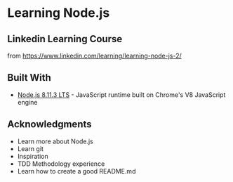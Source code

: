 # Learning Node.js
## Linkedin Learning Course

from https://www.linkedin.com/learning/learning-node-js-2/

## Built With

* [Node.js 8.11.3 LTS](https://nodejs.org/) - JavaScript runtime built on Chrome's V8 JavaScript engine

## Acknowledgments

* Learn more about Node.js
* Learn git
* Inspiration
* TDD Methodology experience
* Learn how to create a good README.md